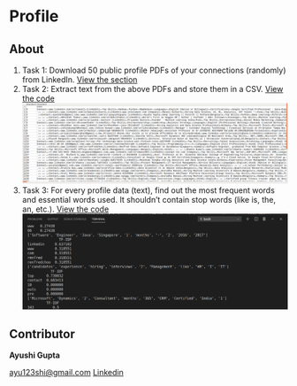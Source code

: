 # Profile

## About

1. Task 1: Download 50 public profile PDFs of your connections (randomly) from LinkedIn.
   [View the section](https://github.com/ayushi6560/Profile/tree/master/resume)
2. Task 2: Extract text from the above PDFs and store them in a CSV.
   [View the code](https://github.com/ayushi6560/Profile/blob/master/profile.py)
   ![output](https://github.com/ayushi6560/Profile/blob/master/output.png "output")
3. Task 3: For every profile data (text), find out the most frequent words and essential words used. It
           shouldn’t contain stop words (like is, the, an, etc.).
   [View the code](https://github.com/ayushi6560/Profile/blob/master/task3.py)
   ![output](https://github.com/ayushi6560/Profile/blob/master/task3.png "output")         
   


## Contributor

**Ayushi Gupta**

<ayu123shi@gmail.com>
[Linkedin](https://www.linkedin.com/in/pyayushigupta/)


